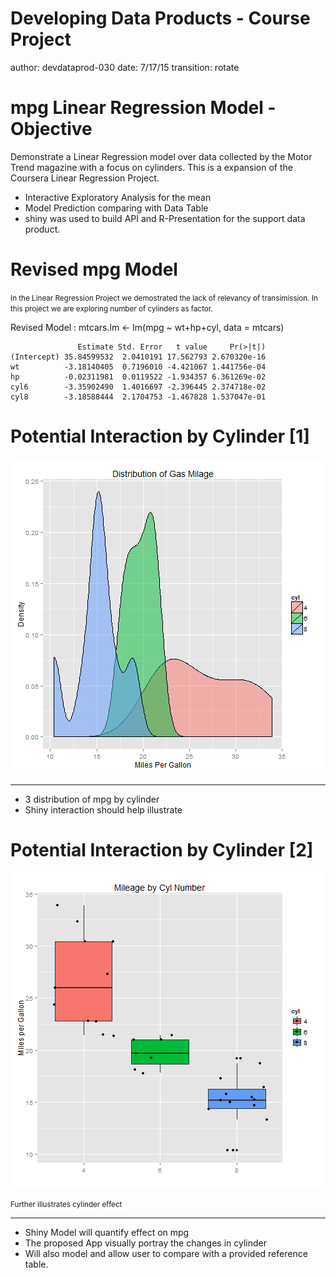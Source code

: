 Developing Data Products - Course Project
========================================================
author: devdataprod-030
date: 7/17/15
transition: rotate

mpg Linear Regression Model - Objective
========================================================

Demonstrate a Linear Regression model over data collected by the 
Motor Trend magazine with a focus on cylinders. This is a expansion
of the Coursera Linear Regression Project.

- Interactive Exploratory Analysis for the mean
- Model Prediction comparing with Data Table
- shiny was used to build API and R-Presentation for the
support data product.


Revised mpg Model
========================================================

<small>In the Linear Regression Project we demostrated the lack of relevancy 
of transimission. In this project we are exploring number of cylinders as
factor.</small>



Revised Model : mtcars.lm <- lm(mpg ~ wt+hp+cyl, data = mtcars)


```
               Estimate Std. Error   t value     Pr(>|t|)
(Intercept) 35.84599532  2.0410191 17.562793 2.670320e-16
wt          -3.18140405  0.7196010 -4.421067 1.441756e-04
hp          -0.02311981  0.0119522 -1.934357 6.361269e-02
cyl6        -3.35902490  1.4016697 -2.396445 2.374718e-02
cyl8        -3.18588444  2.1704753 -1.467828 1.537047e-01
```


Potential Interaction by Cylinder [1]
========================================================


![plot of chunk unnamed-chunk-3](DDPProject-figure/unnamed-chunk-3-1.png) 

***
- 3 distribution of mpg by cylinder
- Shiny interaction should help illustrate

Potential Interaction by Cylinder [2]
========================================================
![plot of chunk unnamed-chunk-4](DDPProject-figure/unnamed-chunk-4-1.png) 

<small>Further illustrates cylinder effect</small>

***
- Shiny Model will quantify effect on mpg
- The proposed App visually portray the changes in cylinder
- Will also model and allow user to compare with 
a provided reference table.
